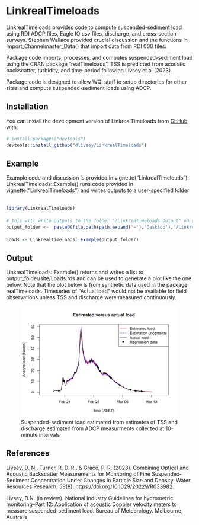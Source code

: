 
<!-- README.md is generated from README.Rmd. Please edit that file -->

# LinkrealTimeloads

<!-- badges: start -->
<!-- badges: end -->

LinkrealTimeloads provides code to compute suspended-sediment load using
RDI ADCP files, Eagle IO csv files, discharge, and cross-section
surveys. Stephen Wallace provided crucial discussion and the functions
in Import_Channelmaster_Data() that import data from RDI 000 files.

Package code imports, processes, and computes suspended-sediment load
using the CRAN package “realTimeloads”. TSS is predicted from acoustic
backscatter, turbidity, and time-period following Livsey et al (2023).

Package code is designed to allow WQI staff to setup directories for
other sites and compute suspended-sediment loads using ADCP.

## Installation

You can install the development version of LinkrealTimeloads from
[GitHub](https://github.com/) with:

``` r
# install.packages("devtools")
devtools::install_github("dlivsey/LinkrealTimeloads")
```

## Example

Example code and discussion is provided in
vignette(“LinkrealTimeloads”). LinkrealTimeloads::Example() runs code
provided in vignette(“LinkrealTimeloads”) and writes outputs to a
user-specified folder

``` r

library(LinkrealTimeloads)

# This will write outputs to the folder "/LinkreaTimeloads_Output" on your Desktop 
output_folder <-  paste0(file.path(path.expand('~'),'Desktop'),'/LinkreaTimeloads_Output')

Loads <- LinkrealTimeloads::Example(output_folder)
```

## Output

LinkrealTimeloads::Example() returns and writes a list to
output_folder/site/Loads.rds and can be used to generate a plot like the
one below. Note that the plot below is from synthetic data used in the
package realTimeloads. Timeseries of “Actual load” would not be
available for field observations unless TSS and discharge were measured
continuously.

<figure>
<img src="man/figures/README-example-1.png"
alt="Suspended-sediment load estimated from estimates of TSS and discharge estimated from ADCP measurments collected at 10-minute intervals" />
<figcaption aria-hidden="true">Suspended-sediment load estimated from
estimates of TSS and discharge estimated from ADCP measurments collected
at 10-minute intervals</figcaption>
</figure>

## References

Livsey, D. N., Turner, R. D. R., & Grace, P. R. (2023). Combining
Optical and Acoustic Backscatter Measurements for Monitoring of Fine
Suspended‐Sediment Concentration Under Changes in Particle Size and
Density. Water Resources Research, 59(8),
<https://doi.org/10.1029/2022WR033982>.

Livsey, D.N. (in review). National Industry Guidelines for hydrometric
monitoring–Part 12: Application of acoustic Doppler velocity meters to
measure suspended-sediment load. Bureau of Meteorology. Melbourne,
Australia
